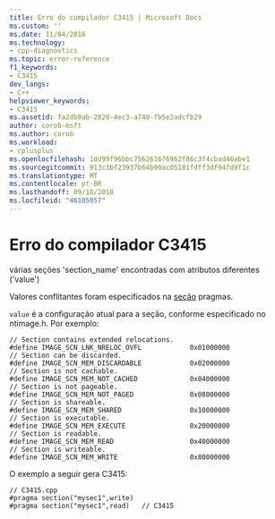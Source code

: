 ```yaml
---
title: Erro do compilador C3415 | Microsoft Docs
ms.custom: ''
ms.date: 11/04/2016
ms.technology:
- cpp-diagnostics
ms.topic: error-reference
f1_keywords:
- C3415
dev_langs:
- C++
helpviewer_keywords:
- C3415
ms.assetid: fa2db8ab-2820-4ec3-a740-fb5e2adcfb29
author: corob-msft
ms.author: corob
ms.workload:
- cplusplus
ms.openlocfilehash: 1dd99f96bbc756261676962f86c3f4cbad46abe1
ms.sourcegitcommit: 913c3bf23937b64b90ac05181fdff3df947d9f1c
ms.translationtype: MT
ms.contentlocale: pt-BR
ms.lasthandoff: 09/18/2018
ms.locfileid: "46105057"
---
```

# <a name="compiler-error-c3415"></a>Erro do compilador C3415

várias seções 'section_name' encontradas com atributos diferentes ('value')

Valores conflitantes foram especificados na [seção](../../preprocessor/section.md) pragmas.

`value` é a configuração atual para a seção, conforme especificado no ntimage.h. Por exemplo:

```
// Section contains extended relocations.
#define IMAGE_SCN_LNK_NRELOC_OVFL            0x01000000
// Section can be discarded.
#define IMAGE_SCN_MEM_DISCARDABLE            0x02000000
// Section is not cachable.
#define IMAGE_SCN_MEM_NOT_CACHED             0x04000000
// Section is not pageable.
#define IMAGE_SCN_MEM_NOT_PAGED              0x08000000
// Section is shareable.
#define IMAGE_SCN_MEM_SHARED                 0x10000000
// Section is executable.
#define IMAGE_SCN_MEM_EXECUTE                0x20000000
// Section is readable.
#define IMAGE_SCN_MEM_READ                   0x40000000
// Section is writeable.
#define IMAGE_SCN_MEM_WRITE                  0x80000000
```

O exemplo a seguir gera C3415:

```
// C3415.cpp
#pragma section("mysec1",write)
#pragma section("mysec1",read)   // C3415
```